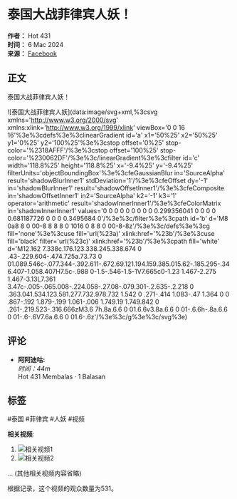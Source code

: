 # 泰国大战菲律宾人妖！

**作者：** Hot 431  
**时间：** 6 Mac 2024  
**来源：** [Facebook](https://www.facebook.com/61557094583259/videos/423776573543536/?__tn__=%2CO)  

## 正文

泰国大战菲律宾人妖！

![泰国大战菲律宾人妖](data:image/svg+xml,%3csvg xmlns='http://www.w3.org/2000/svg' xmlns:xlink='http://www.w3.org/1999/xlink' viewBox='0 0 16 16'%3e%3cdefs%3e%3clinearGradient id='a' x1='50%25' x2='50%25' y1='0%25' y2='100%25'%3e%3cstop offset='0%25' stop-color='%2318AFFF'/%3e%3cstop offset='100%25' stop-color='%230062DF'/%3e%3c/linearGradient%3e%3cfilter id='c' width='118.8%25' height='118.8%25' x='-9.4%25' y='-9.4%25' filterUnits='objectBoundingBox'%3e%3cfeGaussianBlur in='SourceAlpha' result='shadowBlurInner1' stdDeviation='1'/%3e%3cfeOffset dy='-1' in='shadowBlurInner1' result='shadowOffsetInner1'/%3e%3cfeComposite in='shadowOffsetInner1' in2='SourceAlpha' k2='-1' k3='1' operator='arithmetic' result='shadowInnerInner1'/%3e%3cfeColorMatrix in='shadowInnerInner1' values='0 0 0 0 0 0 0 0 0 0.299356041 0 0 0 0 0.681187726 0 0 0 0.3495684 0'/%3e%3c/filter%3e%3cpath id='b' d='M8 0a8 8 0 00-8 8 8 8 0 1016 0 8 8 0 00-8-8z'/%3e%3c/defs%3e%3cg fill='none'%3e%3cuse fill='url(%23a)' xlink:href='%23b'/%3e%3cuse fill='black' filter='url(%23c)' xlink:href='%23b'/%3e%3cpath fill='white' d='M12.162 7.338c.176.123.338.245.338.674 0 .43-.229.604-.474.725a.73.73 0 01.089.546c-.077.344-.392.611-.672.69.121.194.159.385.015.62-.185.295-.346.407-1.058.407H7.5c-.988 0-1.5-.546-1.5-1V7.665c0-1.23 1.467-2.275 1.467-3.13L7.361 3.47c-.005-.065.008-.224.058-.27.08-.079.301-.2.635-.2.218 0 .363.041.534.123.581.277.732.978.732 1.542 0 .271-.414 1.083-.47 1.364 0 0 .867-.192 1.879-.199 1.061-.006 1.749.19 1.749.842 0 .261-.219.523-.316.666zM3.6 7h.8a.6.6 0 01.6.6v3.8a.6.6 0 01-.6.6h-.8a.6.6 0 01-.6-.6V7.6a.6.6 0 01.6-.6z'/%3e%3c/g%3e%3c/svg%3e)

## 评论  

- **阿阿迪咕:**  
  *时间：44m*  
  Hot 431 Membalas · 1 Balasan

## 标签

#泰国 #菲律宾 #人妖 #视频  

**相关视频**:  
1. ![相关视频1](https://scontent-sjc3-1.xx.fbcdn.net/v/t15.5256-10/435725600_1366273664059317_7173831381315081378_n.jpg?stp=dst-jpg_s960x960_tt6&_nc_cat=110&ccb=1-7&_nc_sid=c3bc4c&_nc_ohc=v35DtFXR4JgQ7kNvgHVbGsR&_nc_zt=23&_nc_ht=scontent-sjc3-1.xx&_nc_gid=AM-cS0i6fOyZETq2AbJjiJr&oh=00_AYA2htyKfmMGzvR2PkIBNFwwIo_XSHiUNvTQdWLMy7dx1A&oe=678BC0F9)  
2. ![相关视频2](https://scontent-sjc3-1.xx.fbcdn.net/v/t15.5256-10/435559232_1114933126421040_799865695260760801_n.jpg?_nc_cat=110&ccb=1-7&_nc_sid=c3bc4c&_nc_ohc=dLe4wN8jshEQ7kNvgGcUK-Q&_nc_zt=23&_nc_ht=scontent-sjc3-1.xx&_nc_gid=AM-cS0i6fOyZETq2AbJjiJr&oh=00_AYDhWypAvOL33-3FVQK-ZJJiRonDl8t6nr5qy87U7k4RJQ&oe=678BCD37)  

... (其他相关视频内容省略)

根据记录，这个视频的观众数量为531。
